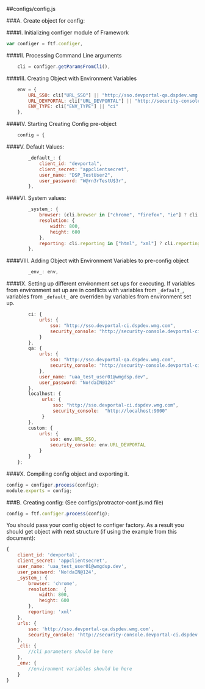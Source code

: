 ##configs/config.js

###A. Create object for config:

####I. Initializing configer module of Framework

```js
var configer = ftf.configer,
```

####II. Processing Command Line arguments

```js
    cli = configer.getParamsFromCli(),
```

####III. Creating Object with Environment Variables

```js
    env = {
        URL_SSO: cli["URL_SSO"] || "http://sso.devportal-qa.dspdev.wmg.com",
        URL_DEVPORTAL: cli["URL_DEVPORTAL"] || "http://security-console.devportal-ci.dspdev.wmg.com/",
        ENV_TYPE: cli["ENV_TYPE"] || "ci"
    },
```

####IV. Starting Creating Config pre-object

```js
    config = {
```

####V. Default Values:

```js
        _default_: {
            client_id: "devportal",
            client_secret: "appclientsecret",
            user_name: "DSP_TestUser2",
            user_password: "W@rn3rTestU$3r",
        },
```

####VI. System values:

```js
        _system_: {
            browser: (cli.browser in ["chrome", "firefox", "ie"] ? cli.browser : "chrome"),
            resolution: {
                width: 800,
                height: 600
            },
            reporting: cli.reporting in ["html", "xml"] ? cli.reporting : "none"
        },
```

####VIII. Adding Object with Environment Variables to pre-config object

```js
        _env_: env,
```

####IX. Setting up different environment set ups for executing. If variables from environment set up are in conflicts with variables from `_default_`, variables from `_default_` are overriden by variables from environment set up.

```js
        ci: {
            urls: {
                sso: "http://sso.devportal-ci.dspdev.wmg.com",
                security_console: "http://security-console.devportal-ci.dspdev.wmg.com/"
            }
        },
        qa: {
            urls: {
                sso: "http://sso.devportal-qa.dspdev.wmg.com",
                security_console: "http://security-console.devportal-ci.dspdev.wmg.com/"
            },
            user_name: "uaa_test_user01@wmgdsp.dev",
            user_password: "No!daIN@124"
        },
        localhost: {
             urls: {
                 sso: "http://sso.devportal-ci.dspdev.wmg.com",
                 security_console:  "http://localhost:9000"
             }
        },
        custom: {
            urls: {
                sso: env.URL_SSO,
                security_console: env.URL_DEVPORTAL
            }
        }
    };
```

####X. Compiling config object and exporting it.

```js
config = configer.process(config);
module.exports = config;
```

###B. Creating config: 
(See configs/protractor-conf.js.md file)

```js
config = ftf.configer.process(config);
```
You should pass your config object to configer factory. As a result you should get object with next structure (if using the example from this document):

```js
{ 
    client_id: 'devportal',
    client_secret: 'appclientsecret',
    user_name: 'uaa_test_user01@wmgdsp.dev',
    user_password: 'No!daIN@124',
    _system_: {
        browser: 'chrome',
        resolution:  {
            width: 800,
            height: 600
        },
        reporting: 'xml'
    },
    urls: { 
        sso: 'http://sso.devportal-qa.dspdev.wmg.com',
        security_console: 'http://security-console.devportal-ci.dspdev.wmg.com/' 
    },
    _cli: {
        //cli parameters should be here
    },
    _env: {
        //environment variables should be here
    }
}
```
